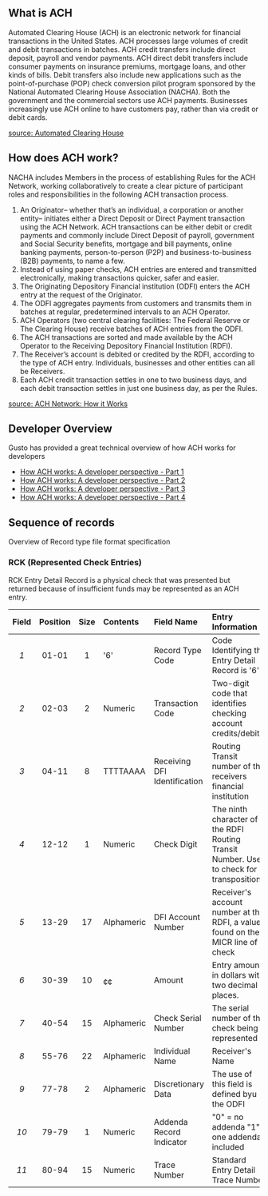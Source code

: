 ## What is ACH
Automated Clearing House (ACH) is an electronic network for financial transactions in the United States. ACH processes large volumes of credit and debit transactions in batches. ACH credit transfers include direct deposit, payroll and vendor payments. ACH direct debit transfers include consumer payments on insurance premiums, mortgage loans, and other kinds of bills. Debit transfers also include new applications such as the point-of-purchase (POP) check conversion pilot program sponsored by the National Automated Clearing House Association (NACHA). Both the government and the commercial sectors use ACH payments. Businesses increasingly use ACH online to have customers pay, rather than via credit or debit cards.

[source: Automated Clearing House](https://en.wikipedia.org/wiki/Automated_Clearing_House)

## How does ACH work? 
NACHA includes Members in the process of establishing Rules for the ACH Network, working collaboratively to create a clear picture of participant roles and responsibilities in the following ACH transaction process.
 

1. An Originator– whether that’s an individual, a corporation or another entity– initiates either a Direct Deposit or Direct Payment transaction using the ACH Network. ACH transactions can be either debit or credit payments and commonly include Direct Deposit of payroll, government and Social Security benefits, mortgage and bill payments, online banking payments, person-to-person (P2P) and business-to-business (B2B) payments, to name a few.
2. Instead of using paper checks, ACH entries are entered and transmitted electronically, making transactions quicker, safer and easier. 
3. The Originating Depository Financial institution (ODFI) enters the ACH entry at the request of the Originator. 
4. The ODFI aggregates payments from customers and transmits them in batches at regular, predetermined intervals to an ACH Operator. 
5. ACH Operators (two central clearing facilities: The Federal Reserve or The Clearing House) receive batches of ACH entries from the ODFI. 
6. The ACH transactions are sorted and made available by the ACH Operator to the Receiving Depository Financial Institution (RDFI). 
7. The Receiver’s account is debited or credited by the RDFI, according to the type of ACH entry. Individuals, businesses and other entities can all be Receivers. 
8. Each ACH credit transaction settles in one to two business days, and each debit transaction settles in just one business day, as per the Rules. 

[source: ACH Network: How it Works](https://www.nacha.org/ach-network)

## Developer Overview

Gusto has provided a great technical overview of how ACH works for developers

- [How ACH works: A developer perspective - Part 1](http://engineering.gusto.com/how-ach-works-a-developer-perspective-part-1/)
- [How ACH works: A developer perspective - Part 2](http://engineering.gusto.com/how-ach-works-a-developer-perspective-part-2/)
- [How ACH works: A developer perspective - Part 3](http://engineering.gusto.com/how-ach-works-a-developer-perspective-part-3/)
- [How ACH works: A developer perspective - Part 4](http://engineering.gusto.com/how-ach-works-a-developer-perspective-part-4/)


## Sequence of records

Overview of Record type file format specification

### RCK (Represented Check Entries)

RCK Entry Detail Record is a physical check that was presented but returned because of insufficient funds may be represented as an ACH entry.

| Field | Position | Size | Contents | Field Name | Entry Information | M,R,O |
| :---: | :---: | :---: | :--- | :--- | :--- | :---: |
| *1* | 01-01 | 1 | '6' | Record Type Code | Code Identifying the Entry Detail Record is '6' | M |
| *2* | 02-03 | 2 | Numeric | Transaction Code | Two-digit code that identifies checking account credits/debits | M |
| *3* | 04-11 | 8 | TTTTAAAA | Receiving DFI Identification | Routing Transit number of the receivers financial institution | M |
| *4* | 12-12 | 1 | Numeric | Check Digit | The ninth character of the RDFI Routing Transit Number. Used to check for transpositions. | M |
| *5* | 13-29 | 17 | Alphameric | DFI Account Number | Receiver's account number at the RDFI, a value found on the MICR line of a check| R |
| *6* | 30-39 | 10 | $$$$$$$$¢¢ | Amount | Entry amount in dollars with two decimal places. | M |
| *7* | 40-54 | 15 | Alphameric | Check Serial Number |The serial number of the check being represented | M |
| *8* | 55-76 | 22 | Alphameric | Individual Name | Receiver's Name | M |
| *9* | 77-78 | 2 | Alphameric | Discretionary Data | The use of this field is defined byu the ODFI | O |
| *10* | 79-79 | 1 | Numeric | Addenda Record Indicator | "0" = no addenda "1" = one addenda included | M |
| *11* | 80-94 | 15 | Numeric | Trace Number | Standard Entry Detail Trace Number | M |
